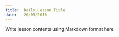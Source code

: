 ```yaml
---
title:  Daily Lesson Title
date:   26/09/2016
---
```


Write lesson contents using Markdown format here